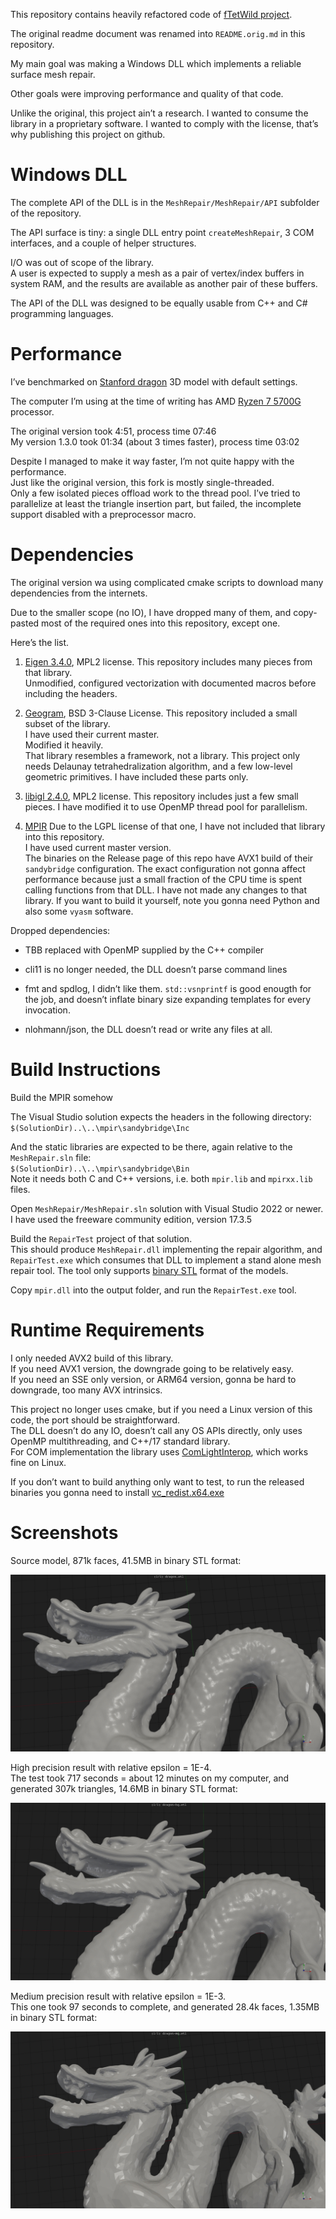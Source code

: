 ﻿This repository contains heavily refactored code of [fTetWild project](https://github.com/wildmeshing/fTetWild).

The original readme document was renamed into `README.orig.md` in this repository.

My main goal was making a Windows DLL which implements a reliable surface mesh repair.

Other goals were improving performance and quality of that code.

Unlike the original, this project ain’t a research. I wanted to consume the library in a proprietary software. I wanted to comply with the license, that’s why publishing this project on github.

# Windows DLL

The complete API of the DLL is in the `MeshRepair/MeshRepair/API` subfolder of the repository.

The API surface is tiny: a single DLL entry point `createMeshRepair`, 3 COM interfaces, and a couple of helper structures.

I/O was out of scope of the library.<br/>
A user is expected to supply a mesh as a pair of vertex/index buffers in system RAM, and the results are available as another pair of these buffers.

The API of the DLL was designed to be equally usable from C++ and C# programming languages.

# Performance

I’ve benchmarked on [Stanford dragon](https://en.wikipedia.org/wiki/Stanford_dragon) 3D model with default settings.

The computer I’m using at the time of writing has AMD [Ryzen 7 5700G](https://www.amd.com/en/products/apu/amd-ryzen-7-5700g) processor.

The original version took 4:51, process time 07:46<br/>
My version 1.3.0 took 01:34 (about 3 times faster), process time 03:02

Despite I managed to make it way faster, I’m not quite happy with the performance.<br/>
Just like the original version, this fork is mostly single-threaded.<br/>
Only a few isolated pieces offload work to the thread pool. I’ve tried to parallelize at least the triangle insertion part, but failed, the incomplete support disabled with a preprocessor macro.

# Dependencies

The original version wa using complicated cmake scripts to download many dependencies from the internets.

Due to the smaller scope (no IO), I have dropped many of them, and copy-pasted most of the required ones into this repository, except one.

Here’s the list.

1. [Eigen 3.4.0](https://eigen.tuxfamily.org/index.php?title=Main_Page), MPL2 license. This repository includes many pieces from that library.<br/>
Unmodified, configured vectorization with documented macros before including the headers.

2. [Geogram](https://github.com/BrunoLevy/geogram), BSD 3-Clause License. This repository included a small subset of the library.<br/>
I have used their current master.<br/>
Modified it heavily.<br/>
That library resembles a framework, not a library.
This project only needs Delaunay tetrahedralization algorithm, and a few low-level geometric primitives. I have included these parts only.

3. [libigl 2.4.0](https://github.com/libigl/libigl), MPL2 license. This repository includes just a few small pieces. I have modified it to use OpenMP thread pool for parallelism.

4. [MPIR](https://github.com/BrianGladman/mpir) Due to the LGPL license of that one, I have not included that library into this repository.<br/>
I have used current master version.<br/>
The binaries on the Release page of this repo have AVX1 build of their `sandybridge` configuration.
The exact configuration not gonna affect performance because just a small fraction of the CPU time is spent calling functions from that DLL.
I have not made any changes to that library.
If you want to build it yourself, note you gonna need Python and also some `vyasm` software.

Dropped dependencies:

* TBB replaced with OpenMP supplied by the C++ compiler

* cli11 is no longer needed, the DLL doesn’t parse command lines

* fmt and spdlog, I didn’t like them. `std::vsnprintf` is good enougth for the job, and doesn’t inflate binary size expanding templates for every invocation.

* nlohmann/json, the DLL doesn’t read or write any files at all.

# Build Instructions

Build the MPIR somehow

The Visual Studio solution expects the headers in the following directory: `$(SolutionDir)..\..\mpir\sandybridge\Inc`<br/>

And the static libraries are expected to be there, again relative to the `MeshRepair.sln` file:<br/>
`$(SolutionDir)..\..\mpir\sandybridge\Bin`<br/>
Note it needs both C and C++ versions, i.e. both `mpir.lib` and `mpirxx.lib` files.

Open `MeshRepair/MeshRepair.sln` solution with Visual Studio 2022 or newer.<br/>
I have used the freeware community edition, version 17.3.5

Build the `RepairTest` project of that solution.<br/>
This should produce `MeshRepair.dll` implementing the repair algorithm,
and `RepairTest.exe` which consumes that DLL to implement a stand alone mesh repair tool.
The tool only supports [binary STL](https://en.wikipedia.org/wiki/STL_%28file_format%29#Binary_STL) format of the models.

Copy `mpir.dll` into the output folder, and run the `RepairTest.exe` tool.

# Runtime Requirements

I only needed AVX2 build of this library.<br/>
If you need AVX1 version, the downgrade going to be relatively easy.<br/>
If you need an SSE only version, or ARM64 version, gonna be hard to downgrade, too many AVX intrinsics.

This project no longer uses cmake, but if you need a Linux version of this code, the port should be straightforward.<br/>
The DLL doesn’t do any IO, doesn’t call any OS APIs directly, only uses OpenMP multithreading, and C++/17 standard library.<br/>
For COM implementation the library uses [ComLightInterop](https://github.com/Const-me/ComLightInterop), which works fine on Linux.

If you don’t want to build anything only want to test, to run the released binaries you gonna need to install [vc_redist.x64.exe](https://aka.ms/vs/17/release/vc_redist.x64.exe)

# Screenshots

Source model, 871k faces, 41.5MB in binary STL format:

![](./figs/source.jpg)

High precision result with relative epsilon = 1E-4.<br/>
The test took 717 seconds = about 12 minutes on my computer, and generated 307k triangles, 14.6MB in binary STL format:

![](./figs/high-quality.jpg)

Medium precision result with relative epsilon = 1E-3.<br/>
This one took 97 seconds to complete, and generated 28.4k faces, 1.35MB in binary STL format:

![](./figs/medium-quality.jpg)

